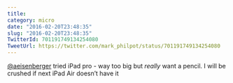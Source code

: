 ```yaml
---
title: 
category: micro
date: "2016-02-20T23:48:35"
slug: "2016-02-20T23:48:35"
TwitterId: 701191749134254080
TweetUrl: https://twitter.com/mark_philpot/status/701191749134254080
---
```


[@aeisenberger](https://twitter.com/aeisenberger) tried iPad pro - way too big
but _really_ want a pencil. I will be crushed if next iPad Air doesn’t have it
